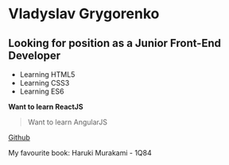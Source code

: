 # Vladyslav Grygorenko

## Looking for position as a Junior Front-End Developer

- Learning HTML5
- Learning CSS3
- Learning ES6

**Want to learn ReactJS**

> Want to learn AngularJS

[Github](https://github.com/Cosmaty1991)

My favourite book: Haruki Murakami - 1Q84
